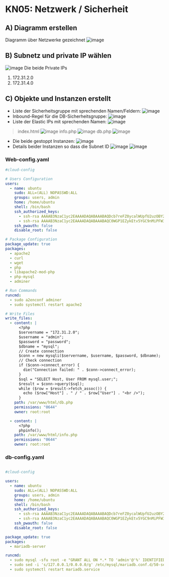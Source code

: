 # KN05: Netzwerk / Sicherheit

## A) Diagramm erstellen
Diagramm über Netzwerke gezeichnet
![image](https://github.com/xmin12/m346_Jasmin.jeya/assets/112725311/1f264d7e-99e9-4fc8-956c-221c5bc2529f)

## B) Subnetz und private IP wählen
![image](https://github.com/xmin12/m346_Jasmin.jeya/assets/112725311/4117473f-cd1a-49c4-a946-ef88f1c31cf2)
Die beide Private IPs
1. 172.31.2.0
2. 172.31.4.0

## C) Objekte und Instanzen erstellt
- Liste der Sicherheitsgruppe mit sprechenden Namen/Feldern:
![image](https://github.com/xmin12/m346_Jasmin.jeya/assets/112725311/1a37cea5-c294-42bd-8856-d9760d275bb2)
- Inbound-Regel für die DB-Sicherheitsgruppe:
![image](https://github.com/xmin12/m346_Jasmin.jeya/assets/112725311/ef485085-5276-4e8d-b63d-9631afb9d040)
- Liste der Elastic IPs mit sprechenden Namen:
![image](https://github.com/xmin12/m346_Jasmin.jeya/assets/112725311/22d60768-54a2-4a7b-bd29-cfc9f59755ab)
> index.html
![image](https://github.com/xmin12/m346_Jasmin.jeya/assets/112725311/785261ef-3ec5-47ed-b066-83e89f76da7b)
> info.php
![image](https://github.com/xmin12/m346_Jasmin.jeya/assets/112725311/cb4517a6-4a1e-4ca9-9198-b308b1558faa)
> db.php
![image](https://github.com/xmin12/m346_Jasmin.jeya/assets/112725311/e9bc5f98-b2b0-4497-abd1-58b5a8a57a29)
- Die  beide gestoppt Instanzen:
![image](https://github.com/xmin12/m346_Jasmin.jeya/assets/112725311/6fa21de7-0bf6-466c-9ced-570fb2aee54f)
- Details beider Instanzen so dass die Subnet ID
![image](https://github.com/xmin12/m346_Jasmin.jeya/assets/112725311/f3f83205-e660-47d8-8669-b76bfb5dfa07)
![image](https://github.com/xmin12/m346_Jasmin.jeya/assets/112725311/f9fb8f9b-36d5-4d49-862b-b9b08d61983f)
### Web-config.yaml
```YAML
#cloud-config

# Users Configuration
users:
  - name: ubuntu
    sudo: ALL=(ALL) NOPASSWD:ALL
    groups: users, admin
    home: /home/ubuntu
    shell: /bin/bash
    ssh_authorized_keys:
      - ssh-rsa AAAAB3NzaC1yc2EAAAADAQABAAABAQDcb7reFZ0ycalWUpfU2uzOBY2AYqy9tLgEbhKIj9XMjie8NSw9Mx++3hAaQyY1ydKNyFFnKMU9/PO2qRv3jMqJbQ0eMOSDBQ6yIXIIy+Y/BHG37HD4Aa5RSGomrBA8XrHnSUI0ReX0L1/hJ/2kZA7vlKe4DDRA5GhOW5G4MQmUQJqvcx6x6Yl6JSX0/N27clTUNlYzszYnqwB7okMORRPQveyVmGg3P7TlGo79O8tXnG/ZIKs7XjwqJvngo2DkcNegoSW6gUAwc9YAEAvyRgIBgydCme3/6m5tFbSQaU64q2Vd/x0HMFAhEaclR4LbRa2NNhkvF70pncWQH90rufOv aws-key
      - ssh-rsa AAAAB3NzaC1yc2EAAAADAQABAAABAQC0WGP1EZykEtv5YGC9nMiPFW3U3DmZNzKFO5nEu6uozEHh4jLZzPNHSrfFTuQ2GnRDSt+XbOtTLdcj26+iPNiFoFha42aCIzYjt6V8Z+SQ9pzF4jPPzxwXfDdkEWylgoNnZ+4MG1lNFqa8aO7F62tX0Yj5khjC0Bs7Mb2cHLx1XZaxJV6qSaulDuBbLYe8QUZXkMc7wmob3PM0kflfolR3LE7LResIHWa4j4FL6r5cQmFlDU2BDPpKMFMGUfRSFiUtaWBNXFOWHQBC2+uKmuMPYP4vJC9sBgqMvPN/X2KyemqdMvdKXnCfrzadHuSSJYEzD64Cve5Zl9yVvY4AqyBD aws-key
    ssh_pwauth: false
    disable_root: false

# Package Configuration
package_update: true
packages:
  - apache2
  - curl
  - wget
  - php
  - libapache2-mod-php
  - php-mysql
  - adminer

# Run Commands
runcmd:
  - sudo a2enconf adminer
  - sudo systemctl restart apache2

# Write Files
write_files:
  - content: |
      <?php
      $servername = "172.31.2.0";
      $username = "admin";
      $password = "password";
      $dbname = "mysql";
      // Create connection
      $conn = new mysqli($servername, $username, $password, $dbname);
      // Check connection
      if ($conn->connect_error) {
        die("Connection failed: " . $conn->connect_error);
      }
      $sql = "SELECT Host, User FROM mysql.user;";
      $result = $conn->query($sql);
      while ($row = $result->fetch_assoc()) {
        echo ($row["Host"] . " / " . $row["User"] . "<br />");
      }
    path: /var/www/html/db.php
    permissions: "0644"
    owner: root:root

  - content: |
      <?php
      phpinfo();
    path: /var/www/html/info.php
    permissions: "0644"
    owner: root:root

```
### db-config.yaml
```YAML

#cloud-config

users:
  - name: ubuntu
    sudo: ALL=(ALL) NOPASSWD:ALL
    groups: users, admin
    home: /home/ubuntu
    shell: /bin/bash
    ssh_authorized_keys:
      - ssh-rsa AAAAB3NzaC1yc2EAAAADAQABAAABAQDcb7reFZ0ycalWUpfU2uzOBY2AYqy9tLgEbhKIj9XMjie8NSw9Mx++3hAaQyY1ydKNyFFnKMU9/PO2qRv3jMqJbQ0eMOSDBQ6yIXIIy+Y/BHG37HD4Aa5RSGomrBA8XrHnSUI0ReX0L1/hJ/2kZA7vlKe4DDRA5GhOW5G4MQmUQJqvcx6x6Yl6JSX0/N27clTUNlYzszYnqwB7okMORRPQveyVmGg3P7TlGo79O8tXnG/ZIKs7XjwqJvngo2DkcNegoSW6gUAwc9YAEAvyRgIBgydCme3/6m5tFbSQaU64q2Vd/x0HMFAhEaclR4LbRa2NNhkvF70pncWQH90rufOv aws-key
      - ssh-rsa AAAAB3NzaC1yc2EAAAADAQABAAABAQC0WGP1EZykEtv5YGC9nMiPFW3U3DmZNzKFO5nEu6uozEHh4jLZzPNHSrfFTuQ2GnRDSt+XbOtTLdcj26+iPNiFoFha42aCIzYjt6V8Z+SQ9pzF4jPPzxwXfDdkEWylgoNnZ+4MG1lNFqa8aO7F62tX0Yj5khjC0Bs7Mb2cHLx1XZaxJV6qSaulDuBbLYe8QUZXkMc7wmob3PM0kflfolR3LE7LResIHWa4j4FL6r5cQmFlDU2BDPpKMFMGUfRSFiUtaWBNXFOWHQBC2+uKmuMPYP4vJC9sBgqMvPN/X2KyemqdMvdKXnCfrzadHuSSJYEzD64Cve5Zl9yVvY4AqyBD aws-key
    ssh_pwauth: false
    disable_root: false

package_update: true
packages:
  - mariadb-server

runcmd:
  - sudo mysql -sfu root -e "GRANT ALL ON *.* TO 'admin'@'%' IDENTIFIED BY 'password' WITH GRANT OPTION;"
  - sudo sed -i 's/127.0.0.1/0.0.0.0/g' /etc/mysql/mariadb.conf.d/50-server.cnf
  - sudo systemctl restart mariadb.service
```
